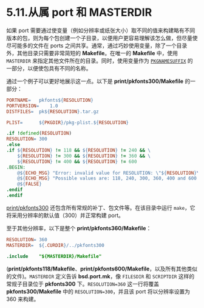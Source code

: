 # 5.11.从属 port 和 MASTERDIR

如果 port 需要通过使变量（例如分辨率或纸张大小）取不同的值来构建略有不同版本的包，则为每个包创建一个子目录，以便用户更容易理解该怎么做，但尽量使尽可能多的文件在 ports 之间共享。通常，通过巧妙使用变量，除了一个目录外，其他目录只需要非常简短的 **Makefile**。在唯一的 **Makefile** 中，使用 `MASTERDIR` 来指定其他文件所在的目录。同时，使用变量作为 [`PKGNAMESUFFIX`](https://docs.freebsd.org/en/books/porters-handbook/makefiles/#porting-pkgname) 的一部分，以便使包具有不同的名称。

通过一个例子可以更好地展示这一点。以下是 **print/pkfonts300/Makefile** 的一部分：


```makefile
PORTNAME=	pkfonts${RESOLUTION}
PORTVERSION=	1.0
DISTFILES=	pk${RESOLUTION}.tar.gz

PLIST=		${PKGDIR}/pkg-plist.${RESOLUTION}

.if !defined(RESOLUTION)
RESOLUTION=	300
.else
.if ${RESOLUTION} != 118 && ${RESOLUTION} != 240 && \
	${RESOLUTION} != 300 && ${RESOLUTION} != 360 && \
	${RESOLUTION} != 400 && ${RESOLUTION} != 600
.BEGIN:
	@${ECHO_MSG} "Error: invalid value for RESOLUTION: \"${RESOLUTION}\""
	@${ECHO_MSG} "Possible values are: 118, 240, 300, 360, 400 and 600."
	@${FALSE}
.endif
.endif
```

[print/pkfonts300](https://cgit.freebsd.org/ports/tree/print/pkfonts300/) 还包含所有常规的补丁、包文件等。在该目录中运行 `make`，它将采用分辨率的默认值（300）并正常构建 port。

至于其他分辨率，以下是整个 **print/pkfonts360/Makefile**：

```makefile
RESOLUTION=	360
MASTERDIR=	${.CURDIR}/../pkfonts300

.include	"${MASTERDIR}/Makefile"
```

(**print/pkfonts118/Makefile**、**print/pkfonts600/Makefile**，以及所有其他类似的文件)。`MASTERDIR` 定义告诉 **bsd.port.mk**，像 `FILESDIR` 和 `SCRIPTDIR` 这样的常规子目录位于 **pkfonts300** 下。`RESOLUTION=360` 这一行将覆盖 **pkfonts300/Makefile** 中的 `RESOLUTION=300`，并且该 port 将以分辨率设置为 360 来构建。
